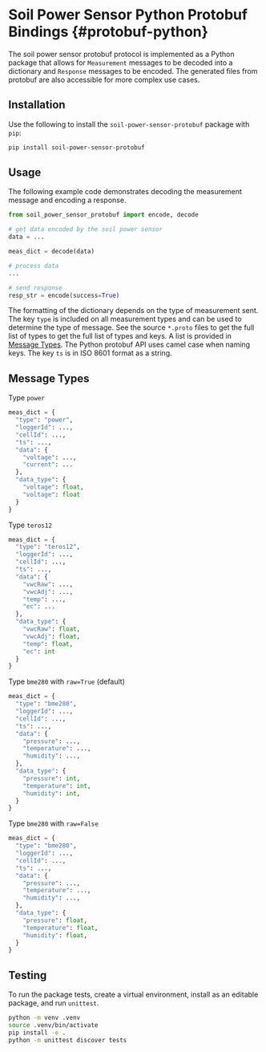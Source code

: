 # Soil Power Sensor Python Protobuf Bindings {#protobuf-python}

The soil power sensor protobuf protocol is implemented as a Python package that allows for `Measurement` messages to be decoded into a dictionary and `Response` messages to be encoded. The generated files from protobuf are also accessible for more complex use cases.


## Installation

Use the following to install the `soil-power-sensor-protobuf` package with `pip`:

```bash
pip install soil-power-sensor-protobuf
```

## Usage

The following example code demonstrates decoding the measurement message and encoding a response.

```python
from soil_power_sensor_protobuf import encode, decode

# get data encoded by the soil power sensor
data = ...

meas_dict = decode(data)

# process data
...

# send response
resp_str = encode(success=True)
```

The formatting of the dictionary depends on the type of measurement sent. The key `type` is included on all measurement types and can be used to determine the type of message. See the source `*.proto` files to get the full list of types to get the full list of types and keys. A list is provided in [Message Types](#message-types). The Python protobuf API uses camel case when naming keys. The key `ts` is in ISO 8601 format as a string.

## Message Types

Type `power`
```python
meas_dict = {
  "type": "power",
  "loggerId": ...,
  "cellId": ...,
  "ts": ...,
  "data": {
    "voltage": ...,
    "current": ...
  },
  "data_type": {
    "voltage": float,
    "voltage": float
  }
}
```

Type `teros12`
```python
meas_dict = {
  "type": "teros12",
  "loggerId": ...,
  "cellId": ...,
  "ts": ...,
  "data": {
    "vwcRaw": ...,
    "vwcAdj": ...,
    "temp": ...,
    "ec": ...
  },
  "data_type": {
    "vwcRaw": float,
    "vwcAdj": float,
    "temp": float,
    "ec": int
  }
}
```

Type `bme280` with `raw=True` (default)
```python
meas_dict = {
  "type": "bme280",
  "loggerId": ...,
  "cellId": ...,
  "ts": ...,
  "data": {
    "pressure": ...,
    "temperature": ...,
    "humidity": ...,
  },
  "data_type": {
    "pressure": int,
    "temperature": int,
    "humidity": int, 
  }
}
```

Type `bme280` with `raw=False`
```python
meas_dict = {
  "type": "bme280",
  "loggerId": ...,
  "cellId": ...,
  "ts": ...,
  "data": {
    "pressure": ...,
    "temperature": ...,
    "humidity": ...,
  },
  "data_type": {
    "pressure": float,
    "temperature": float,
    "humidity": float, 
  }
}
```



## Testing

To run the package tests, create a virtual environment, install as an editable package, and run `unittest`.

```bash
python -m venv .venv
source .venv/bin/activate
pip install -e .
python -m unittest discover tests
```